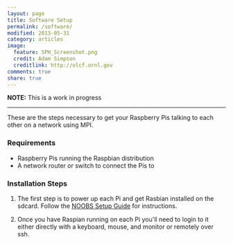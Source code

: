 ```yaml
---
layout: page
title: Software Setup
permalink: /software/
modified: 2013-05-31
category: articles
image:
  feature: SPH_Screenshot.png
  credit: Adam Simpson
  creditlink: http://olcf.ornl.gov
comments: true
share: true
---
```


**NOTE:** This is a work in progress

<hr />

These are the steps necessary to get your Raspberry Pis talking to each other on
a network using MPI.

### Requirements

- Raspberry Pis running the Raspbian distribution
- A network router or switch to connect the Pis to

### Installation Steps

1. The first step is to power up each Pi and get Rasbian installed on the
   sdcard. Follow the [NOOBS Setup Guide](http://www.raspberrypi.org/help/noobs-setup/)
   for instructions.

2. Once you have Raspian running on each Pi you'll need to login to it either
   directly with a keyboard, mouse, and monitor or remotely over ssh.


